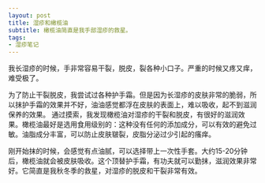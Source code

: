 ```yaml
---
layout: post
title: 湿疹和橄榄油
subtitle: 橄榄油简直是我手部湿疹的救星。
tags: 
- 湿疹笔记
---
```


我长湿疹的时候，手非常容易干裂，脱皮，裂各种小口子。严重的时候又疼又痒，难受极了。

为了防止干裂脱皮，我尝试过各种护手霜。但是因为长湿疹的皮肤非常的脆弱，所以抹护手霜的效果并不好，油油感觉都浮在皮肤的表面上，难以吸收，起不到滋润保养的效果。 通过摸索，我发现橄榄油对湿疹的干裂和脱皮，有很好的滋润效果。橄榄油最好是选用食用级别的：这种没有任何的添加成分，可以有效的避免过敏。油脂成分丰富，可以防止皮肤皲裂，皮脂分泌过少引起的瘙痒。

刚开始抹的时候，会感觉有点油腻，可以选择带上一次性手套。大约15-20分钟后，橄榄油就会被皮肤吸收。这个顶替护手霜，有功夫就可以勤抹，滋润效果非常好。它简直是我秋冬季的救星，对湿疹的脱皮和干裂非常有效。

